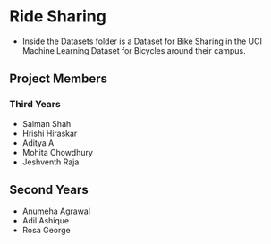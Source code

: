 # Ride Sharing

* Inside the Datasets folder is a Dataset for Bike Sharing in the UCI Machine Learning Dataset for Bicycles around their campus.

## Project Members

### Third Years
* Salman Shah
* Hrishi Hiraskar
* Aditya A
* Mohita Chowdhury
* Jeshventh Raja

## Second Years
* Anumeha Agrawal 
* Adil Ashique
* Rosa George
